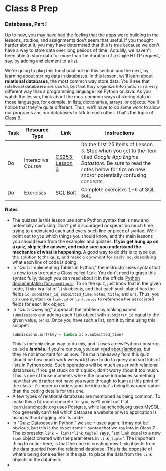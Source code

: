 # Class 8 Prep

### Databases, Part I

Up to now, you may have had the feeling that the apps we're building in the lessons, studios, and assignments don't seem that useful. If you thought harder about it, you may have determined that this is true because we don't have a way to store data over long periods of time. Actually, we haven't been able to store data for more than the duration of a single HTTP request, say, by adding and element to a list.

We're going to plug this functional hole in this section and the next, by learning about storing data in databases. In this lesson, we'll learn about **relational databases**, the most common way store data. You'll see that relational databases are useful, but that they organize information in a very different way than a programming language like Python or Java. As you watch the lesson, think about the most common ways of storing data in those languages, for example, in lists, dictionaries, arrays, or objects. You'll notice that they're quite different. Thus, we'll have to do some work to allow our programs and our databases to talk to each other. That's the topic of Class 9.

Task | Resource Type | Link | Instructions
|----|---------------|------|-------------|
Do | Interactive Course | [CS253: Lesson 3][lesson-3] | Do the first 25 items of Lesson 3. Stop when you get to the item titled *Google App Engine Datastore*. Be sure to read the notes below for tips on new and/or potentially confusing concepts.
Do | Exercises | [SQL Bolt][sql-bolt] | Complete exercises 1-6 at SQL Bolt.

#### Notes

* The quizzes in this lesson use some Python syntax that is new and potentially confusing. Don't get discouraged or spend too much time trying to understand each and every such line or piece of syntax. We'll point out to you which things you should know, and the main lessons you should learn from the examples and quizzes. **If you get hung up on a quiz, skip to the answer, and make sure you understand the mechanics of what is happening.** A good way to do this is to type out the solution to the quiz, and make a comment for each line, describing what each line of code is doing.
* In "Quiz: Implementing Tables in Python," the instructor uses syntax that is new to us to create a Class called `link`. You don't need to grasp this syntax fully, though you can read about it in the official [Python documentation for `namedtuple`][namedtuple]. To do the quiz, just know that in the given code, `links` is a list of `link` objects, and that each such object has the fields `id`, `submitter_id`, `submitted_time`, `votes`, `title`, and `url`. Thus, you can use syntax like `link.id` or `link.votes` to reference the associated fields for each link object.
* In "Quiz: Querying," approach the problem by making named `submissions` and adding each `link` object with `submitter_id` equal to the given value, `62443`. Once you have such a list, sort it by time using this snippet:
    ```python
    submissions.sort(key = lambda x: x.submitted_time)
    ```
    This is the only clean way to do this, and it uses a new Python construct called a **lambda**. If you're curious, you can [read about lambdas][lambdas], but they're not important for us now. The main takeaway from this quiz should be how much work we would have to do to query and sort lots of lists in Python code. Such operations will be much easier with relational databases. If you get stuck on this quick, don't worry about it too much. This is one of those moments where the course introduces something new that we'd rather not have you wade through to learn at this point of the class. It's better to understand the idea that's being illustrated rather than the coding details for this one.
* A few types of relational databases are mentioned as being common. To make this a bit more concrete for you, we'll point out that [learn.launchcode.org][learn.launchcode.org] uses Postgres, while [launchcode.org][launchcode.org] uses MySQL. You generally can't tell which database a website or web application is using without digging into its code.
* In "Quiz: Databases in Python," we see `*` used again. It may not be obvious, but this is the exact same `*` syntax that we ran into in Class 7. The expression `link = link(*link_tuple)` says, "set `link` equal to a new `link` object created with the parameters in `link_tuple`". The important thing to notice here, is that the code is creating new `link` objects from the data queried from the relational database. This is the opposite of what's being done earlier in the quiz, to place the data from the `link` objects in the database.
*


[lesson-3]: https://classroom.udacity.com/courses/cs253/lessons/48756013/concepts/487123160923#
[namedtuple]: https://docs.python.org/2/library/collections.html#collections.namedtuple
[lambdas]: http://www.secnetix.de/olli/Python/lambda_functions.hawk
[learn.launchcode.org]: https://learn.launchcode.org/
[launchcode.org]: https://www.launchcode.org/
[w3c-sql]: http://www.w3schools.com/sql/default.asp
[sql-bolt]: https://sqlbolt.com/
